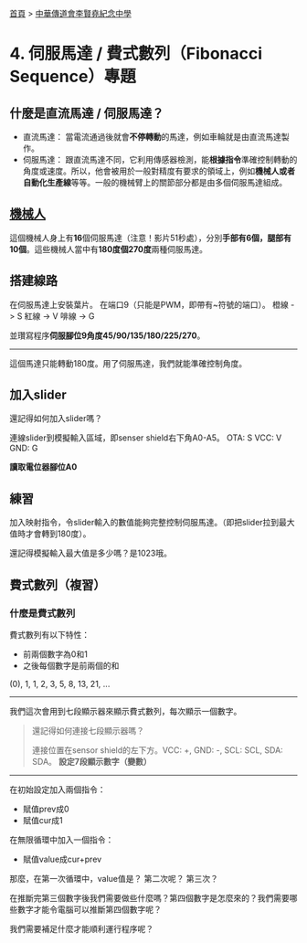 [首頁] > [中華傳道會李賢堯紀念中學]

# 4. 伺服馬達 / 費式數列（Fibonacci Sequence）專題

## 什麼是直流馬達 / 伺服馬達？

- 直流馬達： 當電流通過後就會**不停轉動**的馬達，例如車輪就是由直流馬達製作。
- 伺服馬達： 跟直流馬達不同，它利用傳感器檢測，能**根據指令**準確控制轉動的角度或速度。所以，他會被用於一般對精度有要求的領域上，例如**機械人或者自動化生產線**等等。一般的機械臂上的關節部分都是由多個伺服馬達組成。

## [機械人]

這個機械人身上有**16**個伺服馬達（注意！影片51秒處），分別**手部有6個，腿部有10個**。這些機械人當中有**180度個270度**兩種伺服馬達。

## 搭建線路

在伺服馬達上安裝葉片。
在端口9（只能是PWM，即帶有~符號的端口）。
橙線 -> S
紅線 -> V
啡線 -> G

並瓚寫程序**伺服腳位9角度45/90/135/180/225/270**。

---

這個馬達只能轉動180度。用了伺服馬達，我們就能準確控制角度。

## 加入slider

還記得如何加入slider嗎？

連線slider到模擬輸入區域，即senser shield右下角A0-A5。
OTA: S
VCC: V
GND: G

**讀取電位器腳位A0**

## 練習

加入映射指令，令slider輸入的數值能夠完整控制伺服馬達。（即把slider拉到最大值時才會轉到180度）。

還記得模擬輸入最大值是多少嗎？是1023哦。

## 費式數列（複習）

### 什麼是費式數列

費式數列有以下特性：
- 前兩個數字為0和1
- 之後每個數字是前兩個的和

(0), 1, 1, 2, 3, 5, 8, 13, 21, ...

---

我們這次會用到七段顯示器來顯示費式數列，每次顯示一個數字。

> 還記得如何連接七段顯示器嗎？
>
> 連接位置在sensor shield的左下方。VCC: +, GND: -, SCL: SCL, SDA: SDA。
> **設定7段顯示數字（變數）**

---

在初始設定加入兩個指令：
- 賦值prev成0
- 賦值cur成1

在無限循環中加入一個指令：
- 賦值value成cur+prev

那麼，在第一次循環中，value值是？
第二次呢？
第三次？

在推斷完第三個數字後我們需要做些什麼嗎？第四個數字是怎麼來的？我們需要哪些數字才能令電腦可以推斷第四個數字呢？

我們需要補足什麼才能順利運行程序呢？

<!-- links -->
[首頁]: ../../../../../index.md
[中華傳道會李賢堯紀念中學]: ../../index.md
[機械人]: http://www.youtube.com/watch?v=RfvH-VvVTIA